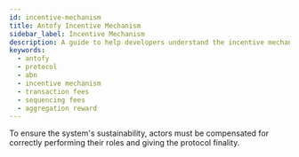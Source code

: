 ```yaml
---
id: incentive-mechanism
title: Antofy Incentive Mechanism
sidebar_label: Incentive Mechanism
description: A guide to help developers understand the incentive mechanisms of Antofy Blockchain.
keywords:
  - antofy
  - protocol
  - abn
  - incentive mechanism
  - transaction fees
  - sequencing fees
  - aggregation reward
---
```


To ensure the system's sustainability, actors must be compensated for correctly performing their roles and giving the protocol finality.
